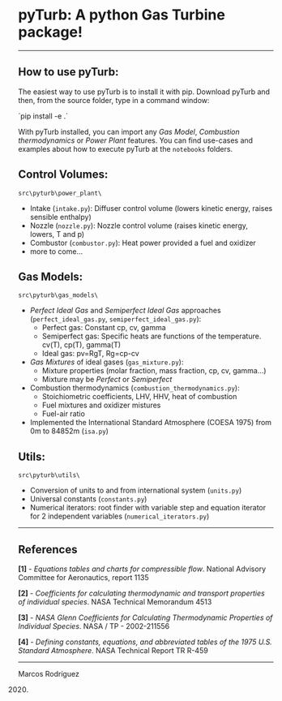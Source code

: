 # pyTurb: A python Gas Turbine package!

---

## How to use pyTurb:

The easiest way to use pyTurb is to install it with pip. Download pyTurb and then, from the source folder, type in a command window:

´pip install -e .´

With pyTurb installed, you can import any *Gas Model*, *Combustion thermodynamics* or *Power Plant* features. You can find use-cases and examples about how to execute pyTurb at the `notebooks` folders.


## Control Volumes:

`src\pyturb\power_plant\`

- Intake (`intake.py`): Diffuser control volume (lowers kinetic energy, raises sensible enthalpy)
- Nozzle (`nozzle.py`): Nozzle control volume (raises kinetic energy, lowers, T and p)
- Combustor (`combustor.py`): Heat power provided a fuel and oxidizer
- more to come...


## Gas Models:

`src\pyturb\gas_models\`

- *Perfect Ideal Gas* and *Semiperfect Ideal Gas* approaches (`perfect_ideal_gas.py`, `semiperfect_ideal_gas.py`):
  - Perfect gas: Constant cp, cv, gamma
  - Semiperfect gas: Specific heats are functions of the temperature. cv(T), cp(T), gamma(T)
  - Ideal gas: pv=RgT, Rg=cp-cv
- *Gas Mixtures* of ideal gases (`gas_mixture.py`):
  - Mixture properties (molar fraction, mass fraction, cp, cv, gamma...)
  - Mixture may be *Perfect* or *Semiperfect*
- Combustion thermodynamics (`combustion_thermodynamics.py`):
  - Stoichiometric coefficients, LHV, HHV, heat of combustion
  - Fuel mixtures and oxidizer mistures
  - Fuel-air ratio
- Implemented the International Standard Atmosphere (COESA 1975) from 0m to 84852m (`isa.py`)


## Utils:

`src\pyturb\utils\`

- Conversion of units to and from international system (`units.py`)
- Universal constants (`constants.py`)
- Numerical iterators: root finder with variable step and equation iterator for 2 independent variables (`numerical_iterators.py`)


---

## References

**[1]** - *Equations tables and charts for compressible flow*. National Advisory Committee for Aeronautics, report 1135

**[2]** - *Coefficients for calculating thermodynamic and transport properties of individual species*. NASA Technical Memorandum 4513

**[3]** - *NASA Glenn Coefficients for Calculating Thermodynamic Properties of Individual Species*. NASA / TP - 2002-211556

**[4]** - *Defining constants, equations, and abbreviated tables of the 1975 U.S. Standard Atmosphere*. NASA Technical Report TR R-459

---

Marcos Rodríguez

2020.
